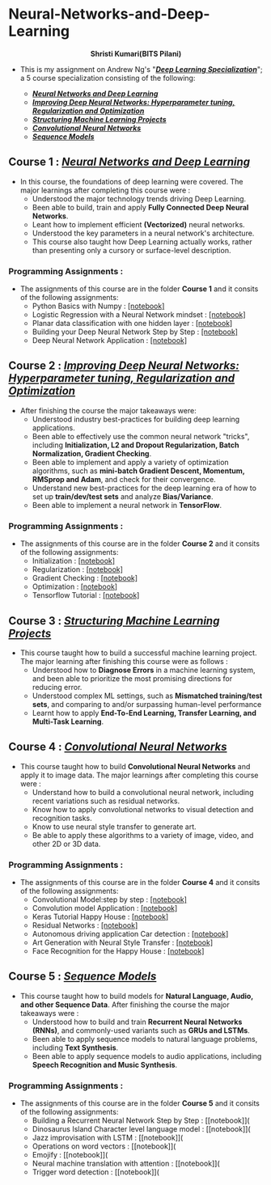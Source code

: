 # Neural-Networks-and-Deep-Learning
<p align="center"> <b>Shristi Kumari(BITS Pilani)</b> </p>

* This is my assignment on Andrew Ng's "[***Deep Learning Specialization***](https://www.coursera.org/specializations/deep-learning)"; a 5 course specialization consisting of the following: 

    * [***Neural Networks and Deep Learning***](https://www.coursera.org/learn/neural-networks-deep-learning/home/welcome)  
    * [***Improving Deep Neural Networks: Hyperparameter tuning, Regularization and Optimization***](https://www.coursera.org/learn/deep-neural-network/home/welcome) 
    * [***Structuring Machine Learning Projects***](https://www.coursera.org/learn/machine-learning-projects/home/welcome)
    * [***Convolutional Neural Networks***](https://www.coursera.org/learn/convolutional-neural-networks/home/welcome)
    * [***Sequence Models***](https://www.coursera.org/learn/nlp-sequence-models/home/welcome)
 
## Course 1 : [***Neural Networks and Deep Learning***](https://www.coursera.org/learn/neural-networks-deep-learning/home/welcome)

* In this course, the foundations of deep learning were covered. The major learnings after completing this course were :
    * Understood the major technology trends driving Deep Learning.
    * Been able to build, train and apply **Fully Connected Deep Neural Networks**. 
    * Leant how to implement efficient **(Vectorized)** neural networks. 
    * Understood the key parameters in a neural network's architecture. 
    * This course also taught how Deep Learning actually works, rather than presenting only a cursory or surface-level description. 
    
### Programming Assignments :
* The assignments of this course are in the folder  **Course 1** and it consits of the following assignments:
    * Python Basics with Numpy : [[notebook]](https://github.com/ShristiK/Neural-Networks-and-Deep-Learning/blob/master/Course%201/Python_Basics_With_Numpy_v3a.ipynb)
    * Logistic Regression with a Neural Network mindset : [[notebook]](https://github.com/ShristiK/Neural-Networks-and-Deep-Learning/blob/master/Course%201/Logistic_Regression_with_a_Neural_Network_mindset_v6a.ipynb)
    * Planar data classification with one hidden layer : [[notebook]](https://github.com/ShristiK/Neural-Networks-and-Deep-Learning/blob/master/Course%201/Planar_data_classification_with_onehidden_layer_v6c.ipynb)
    * Building your Deep Neural Network Step by Step : [[notebook]](https://github.com/ShristiK/Neural-Networks-and-Deep-Learning/blob/master/Course%201/Building_your_Deep_Neural_Network_Step_by_Step_v8a.ipynb)
    * Deep Neural Network Application : [[notebook]](https://github.com/ShristiK/Neural-Networks-and-Deep-Learning/blob/master/Course%201/Deep%2BNeural%2BNetwork%2B-%2BApplication%2Bv8.ipynb)
    
## Course 2 : [***Improving Deep Neural Networks: Hyperparameter tuning, Regularization and Optimization***](https://www.coursera.org/learn/deep-neural-network/home/welcome) 

* After finishing the course the major takeaways were:
    * Understood industry best-practices for building deep learning applications. 
    * Been able to effectively use the common neural network "tricks", including **Initialization, L2 and Dropout Regularization, Batch Normalization, Gradient Checking**. 
    * Been able to implement and apply a variety of optimization algorithms, such as **mini-batch Gradient Descent, Momentum, RMSprop and Adam**, and check for their convergence. 
    * Understand new best-practices for the deep learning era of how to set up **train/dev/test sets** and analyze **Bias/Variance**.
    * Been able to implement a neural network in **TensorFlow**. 
 
 ### Programming Assignments :
 * The assignments of this course are in the folder  **Course 2** and it consits of the following assignments:
     * Initialization : [[notebook]](https://github.com/ShristiK/Neural-Networks-and-Deep-Learning/blob/master/Course%202/Initialization.ipynb)
     * Regularization : [[notebook]](https://github.com/ShristiK/Neural-Networks-and-Deep-Learning/blob/master/Course%202/Regularization_v2a.ipynb)
     * Gradient Checking : [[notebook]](https://github.com/ShristiK/Neural-Networks-and-Deep-Learning/blob/master/Course%202/Gradient%2BChecking%2Bv1.ipynb)
     * Optimization : [[notebook]](https://github.com/ShristiK/Neural-Networks-and-Deep-Learning/blob/master/Course%202/Optimization_methods_v1b.ipynb)
     * Tensorflow Tutorial : [[notebook]](https://github.com/ShristiK/Neural-Networks-and-Deep-Learning/blob/master/Course%202/TensorFlow_Tutorial_v3b.ipynb)
     
     
## Course 3 : [***Structuring Machine Learning Projects***](https://www.coursera.org/learn/machine-learning-projects/home/welcome)

* This course taught how to build a successful machine learning project. The major learning after finishing this course were as follows :
    * Understood how to **Diagnose Errors** in a machine learning system, and been able to prioritize the most promising directions for reducing error.
    * Understood complex ML settings, such as **Mismatched training/test sets**, and comparing to and/or surpassing human-level performance
    * Learnt how to apply **End-To-End Learning, Transfer Learning, and Multi-Task Learning**.
        
## Course 4 : [***Convolutional Neural Networks***](https://www.coursera.org/learn/convolutional-neural-networks/home/welcome)

* This course taught how to build **Convolutional Neural Networks** and apply it to image data. The major learnings after completing this course were :
    * Understand how to build a convolutional neural network, including recent variations such as residual networks.
    * Know how to apply convolutional networks to visual detection and recognition tasks.
    * Know to use neural style transfer to generate art.
    * Be able to apply these algorithms to a variety of image, video, and other 2D or 3D data.
    
### Programming Assignments :
* The assignments of this course are in the folder  **Course 4** and it consits of the following assignments:
    * Convolutional Model:step by step : [[notebook]](https://github.com/ShristiK/Neural-Networks-and-Deep-Learning/blob/master/Course%204/Convolution_model_Step_by_Step_v2a.ipynb)
    * Convolution model Application : [[notebook]](https://github.com/ShristiK/Neural-Networks-and-Deep-Learning/blob/master/Course%204/Convolution_model_Application_v1a.ipynb)
    * Keras Tutorial Happy House : [[notebook]](https://github.com/ShristiK/Neural-Networks-and-Deep-Learning/blob/master/Course%204/Keras_Tutorial_v2a.ipynb)
    * Residual Networks : [[notebook]](https://github.com/ShristiK/Neural-Networks-and-Deep-Learning/blob/master/Course%204/Residual_Networks_v2a.ipynb)
    * Autonomous driving application Car detection : [[notebook]](https://github.com/ShristiK/Neural-Networks-and-Deep-Learning/blob/master/Course%204/Autonomous_driving_application_Car_detection_v3a.ipynb)
    * Art Generation with Neural Style Transfer : [[notebook]](https://github.com/ShristiK/Neural-Networks-and-Deep-Learning/blob/master/Course%204/Art_Generation_with_Neural_Style_Transfer_v3a.ipynb)
    * Face Recognition for the Happy House : [[notebook]](https://github.com/ShristiK/Neural-Networks-and-Deep-Learning/blob/master/Course%204/Face_Recognition_v3a.ipynb)
      
## Course 5 : [***Sequence Models***](https://www.coursera.org/learn/nlp-sequence-models/home/welcome)

* This course taught how to build models for **Natural Language, Audio, and other Sequence Data**. After finishing the course the major takeaways were :
    * Understood how to build and train **Recurrent Neural Networks (RNNs)**, and commonly-used variants such as **GRUs and LSTMs**.
    * Been able to apply sequence models to natural language problems, including **Text Synthesis**.
    * Been able to apply sequence models to audio applications, including **Speech Recognition and Music Synthesis**.
    
### Programming Assignments :
* The assignments of this course are in the folder  **Course 5** and it consits of the following assignments:
    * Building a Recurrent Neural Network Step by Step : [[notebook]](
    * Dinosaurus Island Character level language model : [[notebook]](
    * Jazz improvisation with LSTM : [[notebook]](
    * Operations on word vectors : [[notebook]](
    * Emojify : [[notebook]](
    * Neural machine translation with attention : [[notebook]](
    * Trigger word detection : [[notebook]](
   

    
        
